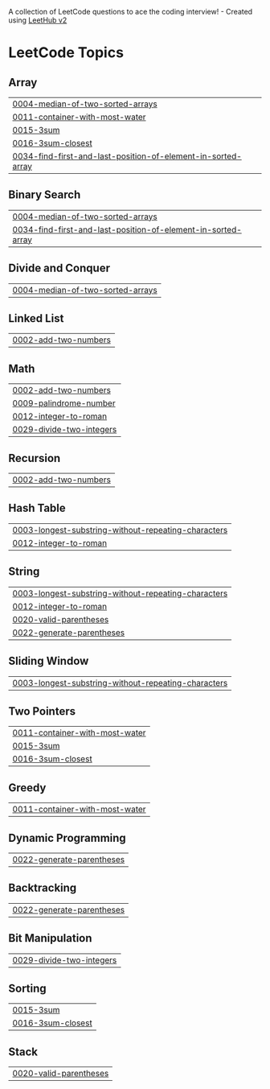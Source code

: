 A collection of LeetCode questions to ace the coding interview! - Created using [LeetHub v2](https://github.com/arunbhardwaj/LeetHub-2.0)
<!---LeetCode Topics Start-->
# LeetCode Topics
## Array
|  |
| ------- |
| [0004-median-of-two-sorted-arrays](https://github.com/riyajivani/Leetcode-solutions/tree/master/0004-median-of-two-sorted-arrays) |
| [0011-container-with-most-water](https://github.com/riyajivani/Leetcode-solutions/tree/master/0011-container-with-most-water) |
| [0015-3sum](https://github.com/riyajivani/Leetcode-solutions/tree/master/0015-3sum) |
| [0016-3sum-closest](https://github.com/riyajivani/Leetcode-solutions/tree/master/0016-3sum-closest) |
| [0034-find-first-and-last-position-of-element-in-sorted-array](https://github.com/riyajivani/Leetcode-solutions/tree/master/0034-find-first-and-last-position-of-element-in-sorted-array) |
## Binary Search
|  |
| ------- |
| [0004-median-of-two-sorted-arrays](https://github.com/riyajivani/Leetcode-solutions/tree/master/0004-median-of-two-sorted-arrays) |
| [0034-find-first-and-last-position-of-element-in-sorted-array](https://github.com/riyajivani/Leetcode-solutions/tree/master/0034-find-first-and-last-position-of-element-in-sorted-array) |
## Divide and Conquer
|  |
| ------- |
| [0004-median-of-two-sorted-arrays](https://github.com/riyajivani/Leetcode-solutions/tree/master/0004-median-of-two-sorted-arrays) |
## Linked List
|  |
| ------- |
| [0002-add-two-numbers](https://github.com/riyajivani/Leetcode-solutions/tree/master/0002-add-two-numbers) |
## Math
|  |
| ------- |
| [0002-add-two-numbers](https://github.com/riyajivani/Leetcode-solutions/tree/master/0002-add-two-numbers) |
| [0009-palindrome-number](https://github.com/riyajivani/Leetcode-solutions/tree/master/0009-palindrome-number) |
| [0012-integer-to-roman](https://github.com/riyajivani/Leetcode-solutions/tree/master/0012-integer-to-roman) |
| [0029-divide-two-integers](https://github.com/riyajivani/Leetcode-solutions/tree/master/0029-divide-two-integers) |
## Recursion
|  |
| ------- |
| [0002-add-two-numbers](https://github.com/riyajivani/Leetcode-solutions/tree/master/0002-add-two-numbers) |
## Hash Table
|  |
| ------- |
| [0003-longest-substring-without-repeating-characters](https://github.com/riyajivani/Leetcode-solutions/tree/master/0003-longest-substring-without-repeating-characters) |
| [0012-integer-to-roman](https://github.com/riyajivani/Leetcode-solutions/tree/master/0012-integer-to-roman) |
## String
|  |
| ------- |
| [0003-longest-substring-without-repeating-characters](https://github.com/riyajivani/Leetcode-solutions/tree/master/0003-longest-substring-without-repeating-characters) |
| [0012-integer-to-roman](https://github.com/riyajivani/Leetcode-solutions/tree/master/0012-integer-to-roman) |
| [0020-valid-parentheses](https://github.com/riyajivani/Leetcode-solutions/tree/master/0020-valid-parentheses) |
| [0022-generate-parentheses](https://github.com/riyajivani/Leetcode-solutions/tree/master/0022-generate-parentheses) |
## Sliding Window
|  |
| ------- |
| [0003-longest-substring-without-repeating-characters](https://github.com/riyajivani/Leetcode-solutions/tree/master/0003-longest-substring-without-repeating-characters) |
## Two Pointers
|  |
| ------- |
| [0011-container-with-most-water](https://github.com/riyajivani/Leetcode-solutions/tree/master/0011-container-with-most-water) |
| [0015-3sum](https://github.com/riyajivani/Leetcode-solutions/tree/master/0015-3sum) |
| [0016-3sum-closest](https://github.com/riyajivani/Leetcode-solutions/tree/master/0016-3sum-closest) |
## Greedy
|  |
| ------- |
| [0011-container-with-most-water](https://github.com/riyajivani/Leetcode-solutions/tree/master/0011-container-with-most-water) |
## Dynamic Programming
|  |
| ------- |
| [0022-generate-parentheses](https://github.com/riyajivani/Leetcode-solutions/tree/master/0022-generate-parentheses) |
## Backtracking
|  |
| ------- |
| [0022-generate-parentheses](https://github.com/riyajivani/Leetcode-solutions/tree/master/0022-generate-parentheses) |
## Bit Manipulation
|  |
| ------- |
| [0029-divide-two-integers](https://github.com/riyajivani/Leetcode-solutions/tree/master/0029-divide-two-integers) |
## Sorting
|  |
| ------- |
| [0015-3sum](https://github.com/riyajivani/Leetcode-solutions/tree/master/0015-3sum) |
| [0016-3sum-closest](https://github.com/riyajivani/Leetcode-solutions/tree/master/0016-3sum-closest) |
## Stack
|  |
| ------- |
| [0020-valid-parentheses](https://github.com/riyajivani/Leetcode-solutions/tree/master/0020-valid-parentheses) |
<!---LeetCode Topics End-->